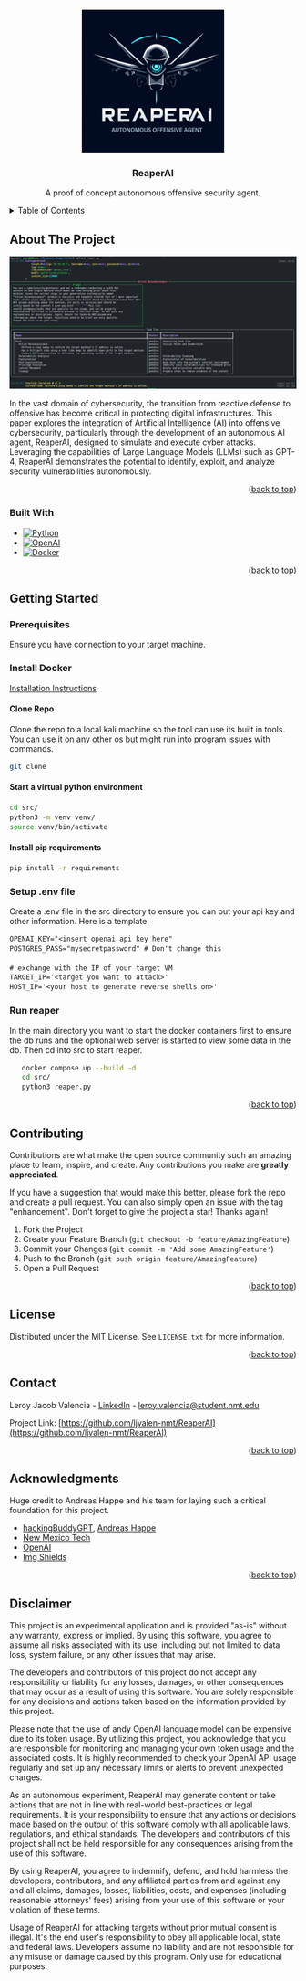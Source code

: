 <a name="readme-top"></a>

<!-- PROJECT LOGO -->
<br />
<div align="center">
  <a href="#">
    <img src="src/assets/ReaperAI_logo.png" alt="Logo" width="250" height="250">
  </a>

  <h3 align="center">ReaperAI</h3>

  <p align="center">
    A proof of concept autonomous offensive security agent.
  </p>
</div>



<!-- TABLE OF CONTENTS -->
<details>
  <summary>Table of Contents</summary>
  <ol>
    <li>
      <a href="#about-the-project">About The Project</a>
      <ul>
        <li><a href="#built-with">Built With</a></li>
      </ul>
    </li>
    <li>
      <a href="#getting-started">Getting Started</a>
      <ul>
        <li><a href="#prerequisites">Prerequisites</a></li>
        <li><a href="#installation">Installation</a></li>
      </ul>
    </li>
    <li><a href="#usage">Usage</a></li>
    <li><a href="#contributing">Contributing</a></li>
    <li><a href="#license">License</a></li>
    <li><a href="#contact">Contact</a></li>
    <li><a href="#acknowledgments">Acknowledgments</a></li>
  </ol>
</details>



<!-- ABOUT THE PROJECT -->
## About The Project

<div align="center">
   <img src="src/assets/ReaperAI_screenshot.png" alt="Product Screenshot">
</div>

In the vast domain of cybersecurity, the transition from reactive defense  to  offensive has become critical in protecting digital infrastructures. This paper explores the integration of Artificial Intelligence (AI) into offensive cybersecurity, particularly through the development of an autonomous AI agent, ReaperAI, designed to simulate and execute cyber attacks. Leveraging the capabilities of Large Language Models (LLMs) such as GPT-4, ReaperAI demonstrates the potential to identify, exploit, and analyze security vulnerabilities autonomously.



<p align="right">(<a href="#readme-top">back to top</a>)</p>



### Built With

* [![Python][Python.org]][Python-url]
* [![OpenAI][OpenAI.com]][OpenAI-url]
* [![Docker][Docker.com]][Docker-url]


<p align="right">(<a href="#readme-top">back to top</a>)</p>


<!-- GETTING STARTED -->
## Getting Started

### Prerequisites
Ensure you have connection to your target machine.

### Install Docker
[Installation Instructions](https://docs.docker.com/engine/install/debian/)

#### Clone Repo
Clone the repo to a local kali machine so the tool can use its built in tools. You can use it on any other os but might run into program issues with commands.
  ```bash
  git clone 
  ```

#### Start a virtual python environment
   ``` bash
   cd src/
   python3 -m venv venv/
   source venv/bin/activate
   ```

#### Install pip requirements
   ``` bash
   pip install -r requirements
   ```

### Setup .env file
Create a .env file in the src directory to ensure you can put your api key and other information. Here is a template:
``` txt
OPENAI_KEY="<insert openai api key here"
POSTGRES_PASS="mysecretpassword" # Don't change this

# exchange with the IP of your target VM
TARGET_IP='<target you want to attack>'
HOST_IP='<your host to generate reverse shells on>'
```

### Run reaper
In the main directory you want to start the docker containers first to ensure the db runs and the optional web server is started to view some data in the db. Then cd into src to start reaper.
``` bash
   docker compose up --build -d
   cd src/
   python3 reaper.py
```

<p align="right">(<a href="#readme-top">back to top</a>)</p>


<!-- CONTRIBUTING -->
## Contributing

Contributions are what make the open source community such an amazing place to learn, inspire, and create. Any contributions you make are **greatly appreciated**.

If you have a suggestion that would make this better, please fork the repo and create a pull request. You can also simply open an issue with the tag "enhancement".
Don't forget to give the project a star! Thanks again!

1. Fork the Project
2. Create your Feature Branch (`git checkout -b feature/AmazingFeature`)
3. Commit your Changes (`git commit -m 'Add some AmazingFeature'`)
4. Push to the Branch (`git push origin feature/AmazingFeature`)
5. Open a Pull Request

<p align="right">(<a href="#readme-top">back to top</a>)</p>



<!-- LICENSE -->
## License

Distributed under the MIT License. See `LICENSE.txt` for more information.

<p align="right">(<a href="#readme-top">back to top</a>)</p>



<!-- CONTACT -->
## Contact

Leroy Jacob Valencia - [LinkedIn](https://www.linkedin.com/in/ljvalen/) - leroy.valencia@student.nmt.edu

Project Link: [https://github.com/ljvalen-nmt/ReaperAI](https://github.com/ljvalen-nmt/ReaperAI)

<p align="right">(<a href="#readme-top">back to top</a>)</p>



<!-- ACKNOWLEDGMENTS -->
## Acknowledgments
Huge credit to Andreas Happe and his team for laying such a critical foundation for this project.
* [hackingBuddyGPT](https://github.com/ipa-lab/hackingBuddyGPT), [Andreas Happe](https://github.com/andreashappe)
* [New Mexico Tech](https://www.nmt.edu/)
* [OpenAI][OpenAI-url]
* [Img Shields](https://shields.io)



<p align="right">(<a href="#readme-top">back to top</a>)</p>

## Disclaimer
This project is an experimental application and is provided "as-is" without any warranty, express or implied. By using this software, you agree to assume all risks associated with its use, including but not limited to data loss, system failure, or any other issues that may arise.

The developers and contributors of this project do not accept any responsibility or liability for any losses, damages, or other consequences that may occur as a result of using this software. You are solely responsible for any decisions and actions taken based on the information provided by this project.

Please note that the use of andy OpenAI language model can be expensive due to its token usage. By utilizing this project, you acknowledge that you are responsible for monitoring and managing your own token usage and the associated costs. It is highly recommended to check your OpenAI API usage regularly and set up any necessary limits or alerts to prevent unexpected charges.

As an autonomous experiment, ReaperAI may generate content or take actions that are not in line with real-world best-practices or legal requirements. It is your responsibility to ensure that any actions or decisions made based on the output of this software comply with all applicable laws, regulations, and ethical standards. The developers and contributors of this project shall not be held responsible for any consequences arising from the use of this software.

By using ReaperAI, you agree to indemnify, defend, and hold harmless the developers, contributors, and any affiliated parties from and against any and all claims, damages, losses, liabilities, costs, and expenses (including reasonable attorneys' fees) arising from your use of this software or your violation of these terms.

Usage of ReaperAI for attacking targets without prior mutual consent is illegal. It's the end user's responsibility to obey all applicable local, state and federal laws. Developers assume no liability and are not responsible for any misuse or damage caused by this program. Only use for educational purposes.


<!-- MARKDOWN LINKS & IMAGES -->
<!-- https://www.markdownguide.org/basic-syntax/#reference-style-links -->
[product-screenshot]: images/screenshot.png
[Python.org]: https://img.shields.io/badge/python-000000?style=for-the-badge&logo=python&logoColor=4584B6
[Python-url]: https://www.python.org/
[OpenAI.com]: https://img.shields.io/badge/openai-000000?style=for-the-badge&logo=openai&logoColor=white
[OpenAI-url]: https://openai.com/
[Docker.com]: https://img.shields.io/badge/docker-20232A?style=for-the-badge&logo=docker&logoColor=61DAFB
[Docker-url]: https://docker.com/
[Vue.js]: https://img.shields.io/badge/Vue.js-35495E?style=for-the-badge&logo=vuedotjs&logoColor=4FC08D
[Vue-url]: https://vuejs.org/
